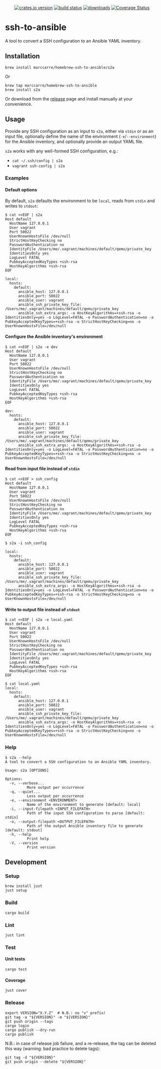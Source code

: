 <!-- markdownlint-disable MD013 MD033 MD041 -->
<div align="center">
  <a href="https://crates.io/crates/ssh-to-ansible"><img src="https://img.shields.io/crates/v/ssh-to-ansible.svg" alt="crates.io version"></a>
  <a href="https://github.com/marccarre/ssh-to-ansible/actions"><img src="https://github.com/marccarre/ssh-to-ansible/actions/workflows/ci.yaml/badge.svg" alt="build status" /></a>
  <a href="https://github.com/marccarre/ssh-to-ansible/releases"><img src="https://img.shields.io/github/downloads/marccarre/ssh-to-ansible/total.svg" alt="downloads" /></a>
  <a href="https://coveralls.io/github/marccarre/ssh-to-ansible?branch=main"><img src="https://coveralls.io/repos/github/marccarre/ssh-to-ansible/badge.svg?branch=main" alt="Coverage Status" /></a>
</div>
<!-- markdownlint-enable MD013 MD033 MD041 -->

# ssh-to-ansible

A tool to convert a SSH configuration to an Ansible YAML inventory.

## Installation

```console
brew install marccarre/homebrew-ssh-to-ansible/s2a
```

Or

```console
brew tap marccarre/homebrew-ssh-to-ansible
brew install s2a
```

Or download from the [release](https://github.com/marccarre/ssh-to-ansible/releases)
page and install manually at your convenience.

## Usage

Provide any SSH configuration as an input to `s2a`, either via `stdin` or as an
input file, optionally define the name of the environment (`-e`/`--environment`)
for the Ansible inventory, and optionally provide an output YAML file.

`s2a` works with any well-formed SSH configuration, e.g.:

- `cat ~/.ssh/config | s2a`
- `vagrant ssh-config | s2a`

### Examples

#### Default options

By default, `s2a` defaults the environment to be `local`, reads from `stdin` and
writes to `stdout`:

<!-- markdownlint-disable MD013 -->
```console
$ cat <<EOF | s2a
Host default
  HostName 127.0.0.1
  User vagrant
  Port 50022
  UserKnownHostsFile /dev/null
  StrictHostKeyChecking no
  PasswordAuthentication no
  IdentityFile /Users/me/.vagrant/machines/default/qemu/private_key
  IdentitiesOnly yes
  LogLevel FATAL
  PubkeyAcceptedKeyTypes +ssh-rsa
  HostKeyAlgorithms +ssh-rsa
EOF

local:
  hosts:
    default:
      ansible_host: 127.0.0.1
      ansible_port: 50022
      ansible_user: vagrant
      ansible_ssh_private_key_file: /Users/me/.vagrant/machines/default/qemu/private_key
      ansible_ssh_extra_args: -o HostKeyAlgorithms=+ssh-rsa -o IdentitiesOnly=yes -o LogLevel=FATAL -o PasswordAuthentication=no -o PubkeyAcceptedKeyTypes=+ssh-rsa -o StrictHostKeyChecking=no -o UserKnownHostsFile=/dev/null
```
<!-- markdownlint-enable MD013 -->

#### Configure the Ansible inventory's environment

<!-- markdownlint-disable MD013 -->
```console
$ cat <<EOF | s2a -e dev
Host default
  HostName 127.0.0.1
  User vagrant
  Port 50022
  UserKnownHostsFile /dev/null
  StrictHostKeyChecking no
  PasswordAuthentication no
  IdentityFile /Users/me/.vagrant/machines/default/qemu/private_key
  IdentitiesOnly yes
  LogLevel FATAL
  PubkeyAcceptedKeyTypes +ssh-rsa
  HostKeyAlgorithms +ssh-rsa
EOF

dev:
  hosts:
    default:
      ansible_host: 127.0.0.1
      ansible_port: 50022
      ansible_user: vagrant
      ansible_ssh_private_key_file: /Users/me/.vagrant/machines/default/qemu/private_key
      ansible_ssh_extra_args: -o HostKeyAlgorithms=+ssh-rsa -o IdentitiesOnly=yes -o LogLevel=FATAL -o PasswordAuthentication=no -o PubkeyAcceptedKeyTypes=+ssh-rsa -o StrictHostKeyChecking=no -o UserKnownHostsFile=/dev/null
```
<!-- markdownlint-enable MD013 -->

#### Read from input file instead of `stdin`

<!-- markdownlint-disable MD013 -->
```console
$ cat <<EOF > ssh_config
Host default
  HostName 127.0.0.1
  User vagrant
  Port 50022
  UserKnownHostsFile /dev/null
  StrictHostKeyChecking no
  PasswordAuthentication no
  IdentityFile /Users/me/.vagrant/machines/default/qemu/private_key
  IdentitiesOnly yes
  LogLevel FATAL
  PubkeyAcceptedKeyTypes +ssh-rsa
  HostKeyAlgorithms +ssh-rsa
EOF

$ s2a -i ssh_config

local:
  hosts:
    default:
      ansible_host: 127.0.0.1
      ansible_port: 50022
      ansible_user: vagrant
      ansible_ssh_private_key_file: /Users/me/.vagrant/machines/default/qemu/private_key
      ansible_ssh_extra_args: -o HostKeyAlgorithms=+ssh-rsa -o IdentitiesOnly=yes -o LogLevel=FATAL -o PasswordAuthentication=no -o PubkeyAcceptedKeyTypes=+ssh-rsa -o StrictHostKeyChecking=no -o UserKnownHostsFile=/dev/null
```
<!-- markdownlint-enable MD013 -->

#### Write to output file instead of `stdout`

<!-- markdownlint-disable MD013 -->
```console
$ cat <<EOF | s2a -o local.yaml
Host default
  HostName 127.0.0.1
  User vagrant
  Port 50022
  UserKnownHostsFile /dev/null
  StrictHostKeyChecking no
  PasswordAuthentication no
  IdentityFile /Users/me/.vagrant/machines/default/qemu/private_key
  IdentitiesOnly yes
  LogLevel FATAL
  PubkeyAcceptedKeyTypes +ssh-rsa
  HostKeyAlgorithms +ssh-rsa
EOF

$ cat local.yaml
local:
  hosts:
    default:
      ansible_host: 127.0.0.1
      ansible_port: 50022
      ansible_user: vagrant
      ansible_ssh_private_key_file: /Users/me/.vagrant/machines/default/qemu/private_key
      ansible_ssh_extra_args: -o HostKeyAlgorithms=+ssh-rsa -o IdentitiesOnly=yes -o LogLevel=FATAL -o PasswordAuthentication=no -o PubkeyAcceptedKeyTypes=+ssh-rsa -o StrictHostKeyChecking=no -o UserKnownHostsFile=/dev/null
```
<!-- markdownlint-enable MD013 -->

### Help

<!-- markdownlint-disable MD013 -->
```console
$ s2a --help
A tool to convert a SSH configuration to an Ansible YAML inventory.

Usage: s2a [OPTIONS]

Options:
  -v, --verbose...
          More output per occurrence
  -q, --quiet...
          Less output per occurrence
  -e, --environment <ENVIRONMENT>
          Name of the environment to generate [default: local]
  -i, --input-filepath <INPUT_FILEPATH>
          Path of the input SSH configuration to parse [default: stdin]
  -o, --output-filepath <OUTPUT_FILEPATH>
          Path of the output Ansible inventory file to generate [default: stdout]
  -h, --help
          Print help
  -V, --version
          Print version
```
<!-- markdownlint-enable MD013 -->

## Development

### Setup

```console
brew install just
just setup
```

### Build

```console
cargo build
```

### Lint

```console
just lint
```

### Test

#### Unit tests

```console
cargo test
```

#### Coverage

```console
just cover
```

### Release

```console
export VERSION="X.Y.Z"  # N.B.: no "v" prefix!
git tag -a "${VERSION}" -m "${VERSION}"
git push origin --tags
cargo login
cargo publish --dry-run
cargo publish
```

N.B.: in case of release job failure, and a re-release, the tag can be deleted
this way (warning: bad practice to delete tags):

```console
git tag -d "${VERSION}"
git push origin --delete "${VERSION}"
```
